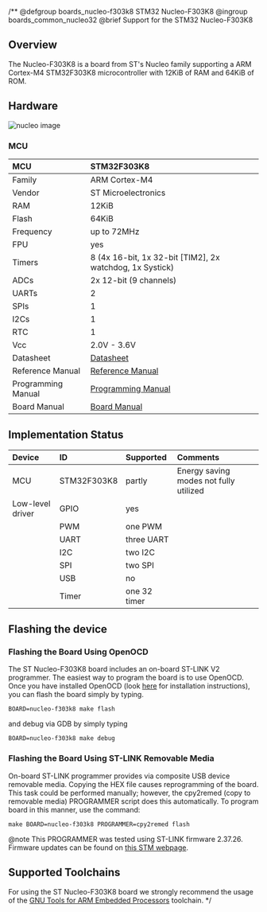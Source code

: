 /**
@defgroup    boards_nucleo-f303k8 STM32 Nucleo-F303K8
@ingroup     boards_common_nucleo32
@brief       Support for the STM32 Nucleo-F303K8

## Overview

The Nucleo-F303K8 is a board from ST's Nucleo family supporting a ARM Cortex-M4
STM32F303K8 microcontroller with 12KiB of RAM and 64KiB of ROM.

## Hardware

![nucleo image](https://www.st.com/bin/ecommerce/api/image.PF262496.en.feature-description-include-personalized-no-cpn-medium.jpg)


### MCU
| MCU        | STM32F303K8           |
|:---------- |:--------------------- |
| Family     | ARM Cortex-M4         |
| Vendor     | ST Microelectronics   |
| RAM        | 12KiB                 |
| Flash      | 64KiB                 |
| Frequency  | up to 72MHz           |
| FPU        | yes                   |
| Timers     | 8 (4x 16-bit, 1x 32-bit [TIM2], 2x watchdog, 1x Systick) |
| ADCs       | 2x 12-bit (9 channels) |
| UARTs      | 2                     |
| SPIs       | 1                     |
| I2Cs       | 1                     |
| RTC        | 1                     |
| Vcc        | 2.0V - 3.6V           |
| Datasheet  | [Datasheet](https://www.st.com/resource/en/datasheet/stm32f303k8.pdf) |
| Reference Manual | [Reference Manual](https://www.st.com/resource/en/reference_manual/dm00043574.pdf) |
| Programming Manual | [Programming Manual](http://www.st.com/web/en/resource/technical/document/programming_manual/DM00046982.pdf) |
| Board Manual   | [Board Manual](https://www.st.com/resource/en/user_manual/dm00231744.pdf)|



## Implementation Status
| Device | ID        | Supported | Comments  |
|:------------- |:------------- |:------------- |:------------- |
| MCU        | STM32F303K8   | partly    | Energy saving modes not fully utilized |
| Low-level driver | GPIO    | yes       | |
|        | PWM       | one PWM   | |
|        | UART      | three UART    | |
|        | I2C       | two I2C   | |
|        | SPI       | two SPI   | |
|        | USB       | no        | |
|        | Timer     | one 32 timer  | |


## Flashing the device

### Flashing the Board Using OpenOCD

The ST Nucleo-F303K8 board includes an on-board ST-LINK V2 programmer.
The easiest way to program the board is to use OpenOCD. Once you have
installed OpenOCD (look [here](https://github.com/RIOT-OS/RIOT/wiki/OpenOCD)
for installation instructions), you can flash the board simply by typing.

```
BOARD=nucleo-f303k8 make flash
```
and debug via GDB by simply typing
```
BOARD=nucleo-f303k8 make debug
```
### Flashing the Board Using ST-LINK Removable Media

On-board ST-LINK programmer provides via composite USB device removable media.
Copying the HEX file causes reprogramming of the board. This task
could be performed manually; however, the cpy2remed (copy to removable
media) PROGRAMMER script does this automatically. To program board in
this manner, use the command:
```
make BOARD=nucleo-f303k8 PROGRAMMER=cpy2remed flash
```
@note This PROGRAMMER was tested using ST-LINK firmware 2.37.26. Firmware updates
      can be found on [this STM webpage](https://www.st.com/en/development-tools/stsw-link007.html).

## Supported Toolchains
For using the ST Nucleo-F303K8 board we strongly recommend the usage of the
[GNU Tools for ARM Embedded Processors](https://launchpad.net/gcc-arm-embedded)
toolchain.
 */
